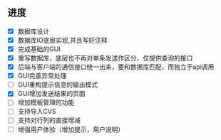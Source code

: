 ## 进度

- [x] 数据库设计
- [x] 数据库IO底层实现,并且写好注释
- [x] 完成基础的GUI
- [x] 重写数据库，底层也不再对单条发送作区分，仅提供查询的接口
- [x] 后端与客户端的通信接口统一出来，要和数据库匹配，而独立于api调用
- [x] GUI完善异常处理
- [ ] GUI重构提示信息的输出模式
- [x] GUI增加发送结果的页面
- [ ] 增加模板管理的功能
- [ ] 支持导入CVS
- [ ] 支持对行列的直接增减
- [ ] 增强用户体验（增加提示，用户说明）